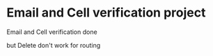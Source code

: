 # Email and Cell verification project 

Email and Cell verification done

but Delete don't work for routing

